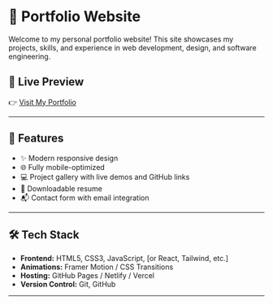# 💼  Portfolio Website

Welcome to my personal portfolio website! This site showcases my projects, skills, and experience in web development, design, and software engineering.

## 🔗 Live Preview

👉 [Visit My Portfolio]( https://arulbarath-30.github.io/CODSOFT-2/)

---

## 📌 Features

- ✨ Modern responsive design
- 🌐 Fully mobile-optimized
- 💻 Project gallery with live demos and GitHub links
- 📄 Downloadable resume
- 📬 Contact form with email integration

---

## 🛠️ Tech Stack

- **Frontend:** HTML5, CSS3, JavaScript, [or React, Tailwind, etc.]
- **Animations:** Framer Motion / CSS Transitions
- **Hosting:** GitHub Pages / Netlify / Vercel
- **Version Control:** Git, GitHub

---
